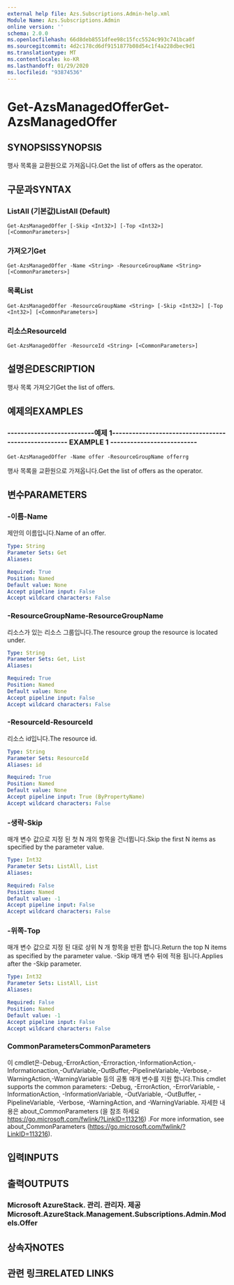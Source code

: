 ```yaml
---
external help file: Azs.Subscriptions.Admin-help.xml
Module Name: Azs.Subscriptions.Admin
online version: ''
schema: 2.0.0
ms.openlocfilehash: 66d8deb8551dfee98c15fcc5524c993c741bca0f
ms.sourcegitcommit: 4d2c178cd6df9151877b08d54c1f4a228dbec9d1
ms.translationtype: MT
ms.contentlocale: ko-KR
ms.lasthandoff: 01/29/2020
ms.locfileid: "93874536"
---
```

# <span data-ttu-id="9c749-101">Get-AzsManagedOffer</span><span class="sxs-lookup"><span data-stu-id="9c749-101">Get-AzsManagedOffer</span></span>

## <span data-ttu-id="9c749-102">SYNOPSIS</span><span class="sxs-lookup"><span data-stu-id="9c749-102">SYNOPSIS</span></span>
<span data-ttu-id="9c749-103">행사 목록을 교환원으로 가져옵니다.</span><span class="sxs-lookup"><span data-stu-id="9c749-103">Get the list of offers as the operator.</span></span>

## <span data-ttu-id="9c749-104">구문과</span><span class="sxs-lookup"><span data-stu-id="9c749-104">SYNTAX</span></span>

### <span data-ttu-id="9c749-105">ListAll (기본값)</span><span class="sxs-lookup"><span data-stu-id="9c749-105">ListAll (Default)</span></span>
```
Get-AzsManagedOffer [-Skip <Int32>] [-Top <Int32>] [<CommonParameters>]
```

### <span data-ttu-id="9c749-106">가져오기</span><span class="sxs-lookup"><span data-stu-id="9c749-106">Get</span></span>
```
Get-AzsManagedOffer -Name <String> -ResourceGroupName <String> [<CommonParameters>]
```

### <span data-ttu-id="9c749-107">목록</span><span class="sxs-lookup"><span data-stu-id="9c749-107">List</span></span>
```
Get-AzsManagedOffer -ResourceGroupName <String> [-Skip <Int32>] [-Top <Int32>] [<CommonParameters>]
```

### <span data-ttu-id="9c749-108">리소스</span><span class="sxs-lookup"><span data-stu-id="9c749-108">ResourceId</span></span>
```
Get-AzsManagedOffer -ResourceId <String> [<CommonParameters>]
```

## <span data-ttu-id="9c749-109">설명은</span><span class="sxs-lookup"><span data-stu-id="9c749-109">DESCRIPTION</span></span>
<span data-ttu-id="9c749-110">행사 목록 가져오기</span><span class="sxs-lookup"><span data-stu-id="9c749-110">Get the list of offers.</span></span>

## <span data-ttu-id="9c749-111">예제의</span><span class="sxs-lookup"><span data-stu-id="9c749-111">EXAMPLES</span></span>

### <span data-ttu-id="9c749-112">--------------------------예제 1--------------------------</span><span class="sxs-lookup"><span data-stu-id="9c749-112">-------------------------- EXAMPLE 1 --------------------------</span></span>
```
Get-AzsManagedOffer -Name offer -ResourceGroupName offerrg
```

<span data-ttu-id="9c749-113">행사 목록을 교환원으로 가져옵니다.</span><span class="sxs-lookup"><span data-stu-id="9c749-113">Get the list of offers as the operator.</span></span>

## <span data-ttu-id="9c749-114">변수</span><span class="sxs-lookup"><span data-stu-id="9c749-114">PARAMETERS</span></span>

### <span data-ttu-id="9c749-115">-이름</span><span class="sxs-lookup"><span data-stu-id="9c749-115">-Name</span></span>
<span data-ttu-id="9c749-116">제안의 이름입니다.</span><span class="sxs-lookup"><span data-stu-id="9c749-116">Name of an offer.</span></span>

```yaml
Type: String
Parameter Sets: Get
Aliases:

Required: True
Position: Named
Default value: None
Accept pipeline input: False
Accept wildcard characters: False
```

### <span data-ttu-id="9c749-117">-ResourceGroupName</span><span class="sxs-lookup"><span data-stu-id="9c749-117">-ResourceGroupName</span></span>
<span data-ttu-id="9c749-118">리소스가 있는 리소스 그룹입니다.</span><span class="sxs-lookup"><span data-stu-id="9c749-118">The resource group the resource is located under.</span></span>

```yaml
Type: String
Parameter Sets: Get, List
Aliases:

Required: True
Position: Named
Default value: None
Accept pipeline input: False
Accept wildcard characters: False
```

### <span data-ttu-id="9c749-119">-ResourceId</span><span class="sxs-lookup"><span data-stu-id="9c749-119">-ResourceId</span></span>
<span data-ttu-id="9c749-120">리소스 id입니다.</span><span class="sxs-lookup"><span data-stu-id="9c749-120">The resource id.</span></span>

```yaml
Type: String
Parameter Sets: ResourceId
Aliases: id

Required: True
Position: Named
Default value: None
Accept pipeline input: True (ByPropertyName)
Accept wildcard characters: False
```

### <span data-ttu-id="9c749-121">-생략</span><span class="sxs-lookup"><span data-stu-id="9c749-121">-Skip</span></span>
<span data-ttu-id="9c749-122">매개 변수 값으로 지정 된 첫 N 개의 항목을 건너뜁니다.</span><span class="sxs-lookup"><span data-stu-id="9c749-122">Skip the first N items as specified by the parameter value.</span></span>

```yaml
Type: Int32
Parameter Sets: ListAll, List
Aliases:

Required: False
Position: Named
Default value: -1
Accept pipeline input: False
Accept wildcard characters: False
```

### <span data-ttu-id="9c749-123">-위쪽</span><span class="sxs-lookup"><span data-stu-id="9c749-123">-Top</span></span>
<span data-ttu-id="9c749-124">매개 변수 값으로 지정 된 대로 상위 N 개 항목을 반환 합니다.</span><span class="sxs-lookup"><span data-stu-id="9c749-124">Return the top N items as specified by the parameter value.</span></span>
<span data-ttu-id="9c749-125">-Skip 매개 변수 뒤에 적용 됩니다.</span><span class="sxs-lookup"><span data-stu-id="9c749-125">Applies after the -Skip parameter.</span></span>

```yaml
Type: Int32
Parameter Sets: ListAll, List
Aliases:

Required: False
Position: Named
Default value: -1
Accept pipeline input: False
Accept wildcard characters: False
```

### <span data-ttu-id="9c749-126">CommonParameters</span><span class="sxs-lookup"><span data-stu-id="9c749-126">CommonParameters</span></span>
<span data-ttu-id="9c749-127">이 cmdlet은-Debug,-ErrorAction,-Erroraction,-InformationAction,-Informationaction,-OutVariable,-OutBuffer,-PipelineVariable,-Verbose,-WarningAction,-WarningVariable 등의 공통 매개 변수를 지원 합니다.</span><span class="sxs-lookup"><span data-stu-id="9c749-127">This cmdlet supports the common parameters: -Debug, -ErrorAction, -ErrorVariable, -InformationAction, -InformationVariable, -OutVariable, -OutBuffer, -PipelineVariable, -Verbose, -WarningAction, and -WarningVariable.</span></span> <span data-ttu-id="9c749-128">자세한 내용은 about_CommonParameters (을 참조 하세요 https://go.microsoft.com/fwlink/?LinkID=113216) .</span><span class="sxs-lookup"><span data-stu-id="9c749-128">For more information, see about_CommonParameters (https://go.microsoft.com/fwlink/?LinkID=113216).</span></span>

## <span data-ttu-id="9c749-129">입력</span><span class="sxs-lookup"><span data-stu-id="9c749-129">INPUTS</span></span>

## <span data-ttu-id="9c749-130">출력</span><span class="sxs-lookup"><span data-stu-id="9c749-130">OUTPUTS</span></span>

### <span data-ttu-id="9c749-131">Microsoft AzureStack. 관리. 관리자. 제공</span><span class="sxs-lookup"><span data-stu-id="9c749-131">Microsoft.AzureStack.Management.Subscriptions.Admin.Models.Offer</span></span>

## <span data-ttu-id="9c749-132">상속자</span><span class="sxs-lookup"><span data-stu-id="9c749-132">NOTES</span></span>

## <span data-ttu-id="9c749-133">관련 링크</span><span class="sxs-lookup"><span data-stu-id="9c749-133">RELATED LINKS</span></span>

